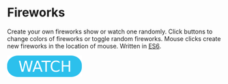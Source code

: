 # Fireworks

Create your own fireworks show or watch one randomly. Click buttons to change colors of fireworks or toggle random fireworks. Mouse clicks create new fireworks in the location of mouse. Written in [ES6](https://www.ecma-international.org/ecma-262/6.0/).

[![button](watch.png)](https://berkerol.github.io/fireworks/fireworks.html)
